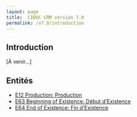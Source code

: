 ```yaml
---
layout: page
title:  CIDOC CRM version 7.0
permalink: /v7.0/introduction
---
```


## Introduction

[À venir...]

## Entités

* [E12 Production: Production](/cidoc_crm_fr-ca/v7.0/E12)
* [E63 Beginning of Existence: Début d’Existence](/cidoc_crm_fr-ca/v7.0/E63)
* [E64 End of Existence: Fin d’Existence](/cidoc_crm_fr-ca/v7.0/E64)

